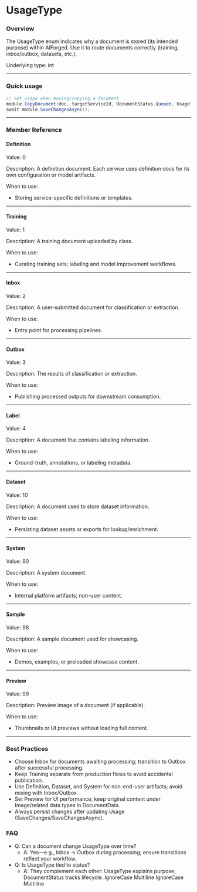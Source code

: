# UsageType

### Overview

The UsageType enum indicates why a document is stored (its intended purpose) within AIForged. Use it to route documents correctly (training, inbox/outbox, datasets, etc.).

Underlying type: int

***

### Quick usage

```csharp
// Set usage when moving/copying a document
module.CopyDocument(doc, targetServiceId, DocumentStatus.Queued, UsageType.Inbox);
await module.SaveChangesAsync();
```

***

### Member Reference

#### Definition

Value: 0

Description: A definition document. Each service uses definition docs for its own configuration or model artifacts.

When to use:

* Storing service-specific definitions or templates.

***

#### Training

Value: 1

Description: A training document uploaded by class.

When to use:

* Curating training sets; labeling and model improvement workflows.

***

#### Inbox

Value: 2

Description: A user-submitted document for classification or extraction.

When to use:

* Entry point for processing pipelines.

***

#### Outbox

Value: 3

Description: The results of classification or extraction.

When to use:

* Publishing processed outputs for downstream consumption.

***

#### Label

Value: 4

Description: A document that contains labeling information.

When to use:

* Ground-truth, annotations, or labeling metadata.

***

#### Dataset

Value: 10

Description: A document used to store dataset information.

When to use:

* Persisting dataset assets or exports for lookup/enrichment.

***

#### System

Value: 90

Description: A system document.

When to use:

* Internal platform artifacts; non-user content.

***

#### Sample

Value: 98

Description: A sample document used for showcasing.

When to use:

* Demos, examples, or preloaded showcase content.

***

#### Preview

Value: 99

Description: Preview image of a document (if applicable).

When to use:

* Thumbnails or UI previews without loading full content.

***

### Best Practices

* Choose Inbox for documents awaiting processing; transition to Outbox after successful processing.
* Keep Training separate from production flows to avoid accidental publication.
* Use Definition, Dataset, and System for non-end-user artifacts; avoid mixing with Inbox/Outbox.
* Set Preview for UI performance; keep original content under Image/related data types in DocumentData.
* Always persist changes after updating Usage (SaveChanges/SaveChangesAsync).

### FAQ

* Q: Can a document change UsageType over time?
  * A: Yes—e.g., Inbox → Outbox during processing; ensure transitions reflect your workflow.
* Q: Is UsageType tied to status?
  * A: They complement each other: UsageType explains purpose; DocumentStatus tracks lifecycle.
 IgnoreCase Multiline IgnoreCase Multiline
